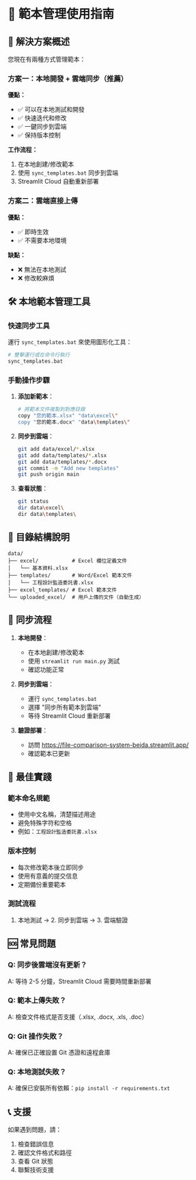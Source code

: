 # 📁 範本管理使用指南

## 🎯 解決方案概述

您現在有兩種方式管理範本：

### 方案一：本地開發 + 雲端同步（推薦）

**優點：**
- ✅ 可以在本地測試和開發
- ✅ 快速迭代和修改
- ✅ 一鍵同步到雲端
- ✅ 保持版本控制

**工作流程：**
1. 在本地創建/修改範本
2. 使用 `sync_templates.bat` 同步到雲端
3. Streamlit Cloud 自動重新部署

### 方案二：雲端直接上傳

**優點：**
- ✅ 即時生效
- ✅ 不需要本地環境

**缺點：**
- ❌ 無法在本地測試
- ❌ 修改較麻煩

## 🛠️ 本地範本管理工具

### 快速同步工具

運行 `sync_templates.bat` 來使用圖形化工具：

```bash
# 雙擊運行或在命令行執行
sync_templates.bat
```

### 手動操作步驟

1. **添加新範本**：
   ```bash
   # 將範本文件複製到對應目錄
   copy "您的範本.xlsx" "data\excel\"
   copy "您的範本.docx" "data\templates\"
   ```

2. **同步到雲端**：
   ```bash
   git add data/excel/*.xlsx
   git add data/templates/*.xlsx
   git add data/templates/*.docx
   git commit -m "Add new templates"
   git push origin main
   ```

3. **查看狀態**：
   ```bash
   git status
   dir data\excel\
   dir data\templates\
   ```

## 📂 目錄結構說明

```
data/
├── excel/           # Excel 欄位定義文件
│   └── 基本資料.xlsx
├── templates/       # Word/Excel 範本文件
│   └── 工程設計監造委託書.xlsx
├── excel_templates/ # Excel 範本文件
└── uploaded_excel/  # 用戶上傳的文件（自動生成）
```

## 🔄 同步流程

1. **本地開發**：
   - 在本地創建/修改範本
   - 使用 `streamlit run main.py` 測試
   - 確認功能正常

2. **同步到雲端**：
   - 運行 `sync_templates.bat`
   - 選擇 "同步所有範本到雲端"
   - 等待 Streamlit Cloud 重新部署

3. **驗證部署**：
   - 訪問 https://file-comparison-system-beida.streamlit.app/
   - 確認範本已更新

## 🚀 最佳實踐

### 範本命名規範
- 使用中文名稱，清楚描述用途
- 避免特殊字符和空格
- 例如：`工程設計監造委託書.xlsx`

### 版本控制
- 每次修改範本後立即同步
- 使用有意義的提交信息
- 定期備份重要範本

### 測試流程
1. 本地測試 → 2. 同步到雲端 → 3. 雲端驗證

## 🆘 常見問題

### Q: 同步後雲端沒有更新？
A: 等待 2-5 分鐘，Streamlit Cloud 需要時間重新部署

### Q: 範本上傳失敗？
A: 檢查文件格式是否支援（.xlsx, .docx, .xls, .doc）

### Q: Git 操作失敗？
A: 確保已正確設置 Git 憑證和遠程倉庫

### Q: 本地測試失敗？
A: 確保已安裝所有依賴：`pip install -r requirements.txt`

## 📞 支援

如果遇到問題，請：
1. 檢查錯誤信息
2. 確認文件格式和路徑
3. 查看 Git 狀態
4. 聯繫技術支援 